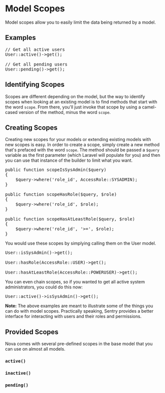 # Model Scopes

Model scopes allow you to easily limit the data being returned by a model.

## Examples

<pre>// Get all active users
User::active()->get();

// Get all pending users
User::pending()->get();</pre>

## Identifying Scopes

Scopes are different depending on the model, but the way to identify scopes when looking at an existing model is to find methods that start with the word `scope`. From there, you'll just invoke that scope by using a camel-cased version of the method, minus the word `scope`.

## Creating Scopes

Creating new scopes for your models or extending existing models with new scopes is easy. In order to create a scope, simply create a new method that's prefaced with the word `scope`. The method should be passed a `$query` variable as the first parameter (which Laravel will populate for you) and then you can use that instance of the builder to limit what you want.

<pre>public function scopeIsSysAdmin($query)
{
	$query->where('role_id', AccessRole::SYSADMIN);
}

public function scopeHasRole($query, $role)
{
	$query->where('role_id', $role);
}

public function scopeHasAtLeastRole($query, $role)
{
	$query->where('role_id', '>=', $role);
}</pre>

You would use these scopes by simplying calling them on the User model.

<pre>User::isSysAdmin()->get();

User::hasRole(AccessRole::USER)->get();

User::hasAtLeastRole(AccessRole::POWERUSER)->get();</pre>

You can even chain scopes, so if you wanted to get all active system administrators, you could do this now:

<pre>User::active()->isSysAdmin()->get();</pre>

<p class="alert alert-info"><strong>Note:</strong> The above examples are meant to illustrate some of the things you can do with model scopes. Practically speaking, Sentry provides a better interface for interacting with users and their roles and permissions.</p>

## Provided Scopes

Nova comes with several pre-defined scopes in the base model that you can use on almost all models.

### `active()`

### `inactive()`

### `pending()`
